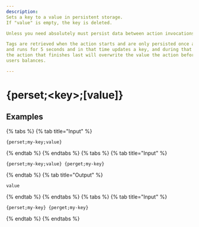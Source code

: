 ```yaml
---
description: 
Sets a key to a value in persistent storage. 
If "value" is empty, the key is deleted.

Unless you need absolutely must persist data between action invocations, you should use {set} and {get}.

Tags are retrieved when the action starts and are only persisted once an action finishes executing. That means that if you have an action that triggers
and runs for 5 seconds and in that time updates a key, and during that time the same action triggers again and writes to the same key as the previous action, 
the action that finishes last will overwrite the value the action before it set. This can have serious effects with things like an economy action that writes to
users balances.

---
```

# {perset;&lt;key>;[value]}
## Examples
{% tabs %}
{% tab title="Input" %}
```text
{perset;my-key;value}
```
{% endtab %}
{% endtabs %}
{% tabs %}
{% tab title="Input" %}
```text
{perset;my-key;value} {perget;my-key}
```
{% endtab %}
{% tab title="Output" %}
```text
value
```
{% endtab %}
{% endtabs %}
{% tabs %}
{% tab title="Input" %}
```text
{perset;my-key} {perget;my-key}
```
{% endtab %}
{% endtabs %}